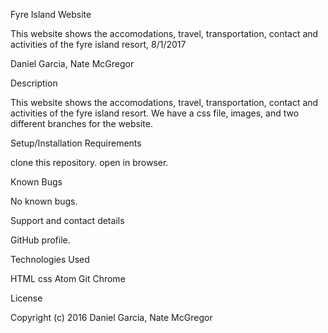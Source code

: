 Fyre Island Website

This website shows the accomodations, travel, transportation, contact and activities of the fyre island resort, 8/1/2017

Daniel Garcia, Nate McGregor

Description

This website shows the accomodations, travel, transportation, contact and activities of the fyre island resort. We have a css file, images, and two different branches for the website.

Setup/Installation Requirements

clone this repository.
open in browser.

Known Bugs

No known bugs.

Support and contact details

GitHub profile.

Technologies Used

HTML
css
Atom
Git
Chrome

License


Copyright (c) 2016 Daniel Garcia, Nate McGregor
